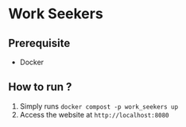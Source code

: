 # Work Seekers
## Prerequisite 
- Docker

## How to run ?
1. Simply runs `docker compost -p work_seekers up`
2. Access the website at `http://localhost:8080`
